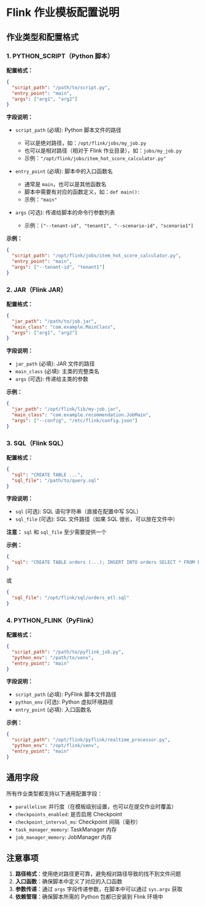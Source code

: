 # Flink 作业模板配置说明

## 作业类型和配置格式

### 1. PYTHON_SCRIPT（Python 脚本）

**配置格式：**
```json
{
  "script_path": "/path/to/script.py",
  "entry_point": "main",
  "args": ["arg1", "arg2"]
}
```

**字段说明：**
- `script_path` (必填): Python 脚本文件的路径
  - 可以是绝对路径，如：`/opt/flink/jobs/my_job.py`
  - 也可以是相对路径（相对于 Flink 作业目录），如：`jobs/my_job.py`
  - 示例：`"/opt/flink/jobs/item_hot_score_calculator.py"`
  
- `entry_point` (必填): 脚本中的入口函数名
  - 通常是 `main`，也可以是其他函数名
  - 脚本中需要有对应的函数定义，如：`def main():`
  - 示例：`"main"`

- `args` (可选): 传递给脚本的命令行参数列表
  - 示例：`["--tenant-id", "tenant1", "--scenario-id", "scenario1"]`

**示例：**
```json
{
  "script_path": "/opt/flink/jobs/item_hot_score_calculator.py",
  "entry_point": "main",
  "args": ["--tenant-id", "tenant1"]
}
```

### 2. JAR（Flink JAR）

**配置格式：**
```json
{
  "jar_path": "/path/to/job.jar",
  "main_class": "com.example.MainClass",
  "args": ["arg1", "arg2"]
}
```

**字段说明：**
- `jar_path` (必填): JAR 文件的路径
- `main_class` (必填): 主类的完整类名
- `args` (可选): 传递给主类的参数

**示例：**
```json
{
  "jar_path": "/opt/flink/lib/my-job.jar",
  "main_class": "com.example.recommendation.JobMain",
  "args": ["--config", "/etc/flink/config.json"]
}
```

### 3. SQL（Flink SQL）

**配置格式：**
```json
{
  "sql": "CREATE TABLE ...",
  "sql_file": "/path/to/query.sql"
}
```

**字段说明：**
- `sql` (可选): SQL 语句字符串（直接在配置中写 SQL）
- `sql_file` (可选): SQL 文件路径（如果 SQL 很长，可以放在文件中）

**注意：** `sql` 和 `sql_file` 至少需要提供一个

**示例：**
```json
{
  "sql": "CREATE TABLE orders (...); INSERT INTO orders SELECT * FROM kafka_source;"
}
```

或

```json
{
  "sql_file": "/opt/flink/sql/orders_etl.sql"
}
```

### 4. PYTHON_FLINK（PyFlink）

**配置格式：**
```json
{
  "script_path": "/path/to/pyflink_job.py",
  "python_env": "/path/to/venv",
  "entry_point": "main"
}
```

**字段说明：**
- `script_path` (必填): PyFlink 脚本文件路径
- `python_env` (可选): Python 虚拟环境路径
- `entry_point` (必填): 入口函数名

**示例：**
```json
{
  "script_path": "/opt/flink/pyflink/realtime_processor.py",
  "python_env": "/opt/flink/venv",
  "entry_point": "main"
}
```

## 通用字段

所有作业类型都支持以下通用配置字段：

- `parallelism`: 并行度（在模板级别设置，也可以在提交作业时覆盖）
- `checkpoints_enabled`: 是否启用 Checkpoint
- `checkpoint_interval_ms`: Checkpoint 间隔（毫秒）
- `task_manager_memory`: TaskManager 内存
- `job_manager_memory`: JobManager 内存

## 注意事项

1. **路径格式**：使用绝对路径更可靠，避免相对路径导致的找不到文件问题
2. **入口函数**：确保脚本中定义了对应的入口函数
3. **参数传递**：通过 `args` 字段传递参数，在脚本中可以通过 `sys.argv` 获取
4. **依赖管理**：确保脚本所需的 Python 包都已安装到 Flink 环境中

